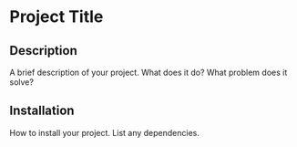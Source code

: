 # Project Title

## Description
A brief description of your project. What does it do? What problem does it solve?

## Installation
How to install your project. List any dependencies.
